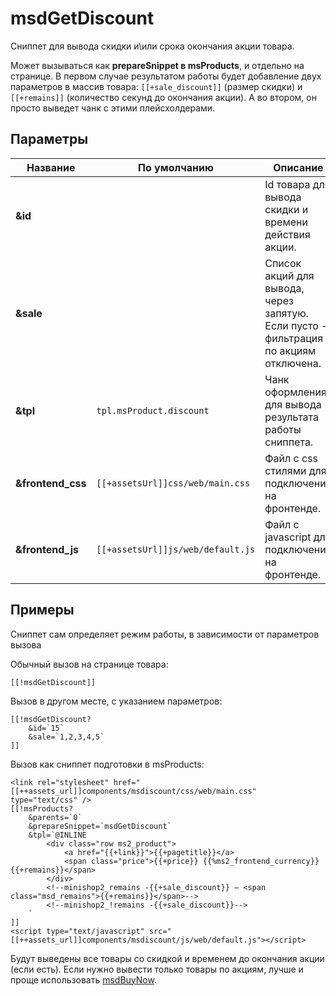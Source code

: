 # msdGetDiscount

Сниппет для вывода скидки и\или срока окончания акции товара.

Может вызываться как **prepareSnippet в msProducts**, и отдельно на странице.
В первом случае результатом работы будет добавление двух параметров в массив товара: `[[+sale_discount]]` (размер скидки) и `[[+remains]]` (количество секунд до окончания акции).
А во втором, он просто выведет чанк с этими плейсхолдерами.

## Параметры

| Название          | По умолчанию                    | Описание                                                                             |
|-------------------|---------------------------------|--------------------------------------------------------------------------------------|
| **&id**           |                                 | Id товара для вывода скидки и времени действия акции.                                |
| **&sale**         |                                 | Список акций для вывода, через запятую. Если пусто - фильтрация по акциям отключена. |
| **&tpl**          | `tpl.msProduct.discount`          | Чанк оформления для вывода результата работы сниппета.                               |
| **&frontend_css** | `[[+assetsUrl]]css/web/main.css`  | Файл с css стилями для подключения на фронтенде.                                     |
| **&frontend_js**  | `[[+assetsUrl]]js/web/default.js` | Файл с javascript для подключения на фронтенде.                                      |

## Примеры

Сниппет сам определяет режим работы, в зависимости от параметров вызова

Обычный вызов на странице товара:

``` modx
[[!msdGetDiscount]]
```

Вызов в другом месте, с указанием параметров:

``` modx
[[!msdGetDiscount?
    &id=`15`
    &sale=`1,2,3,4,5`
]]
```

Вызов как сниппет подготовки в msProducts:

``` modx
<link rel="stylesheet" href="[[++assets_url]]components/msdiscount/css/web/main.css" type="text/css" />
[[!msProducts?
    &parents=`0`
    &prepareSnippet=`msdGetDiscount`
    &tpl=`@INLINE
        <div class="row ms2_product">
            <a href="{{+link}}">{{+pagetitle}}</a>
            <span class="price">{{+price}} {{%ms2_frontend_currency}}{{+remains}}</span>
        </div>
        <!--minishop2_remains -{{+sale_discount}} — <span class="msd_remains">{{+remains}}</span>-->
        <!--minishop2_!remains -{{+sale_discount}}-->
    `
]]
<script type="text/javascript" src="[[++assets_url]]components/msdiscount/js/web/default.js"></script>
```

Будут выведены все товары со скидкой и временем до окончания акции (если есть). Если нужно вывести только товары по акциям, лучше и проще использовать [msdBuyNow][1].

[1]: /components/minishop2/other-addons/02_msDiscount/04_Сниппеты/01_msdBuyNow.md
